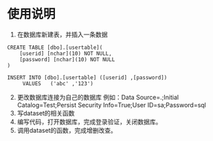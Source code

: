 # 使用说明
1.  在数据库新建表，并插入一条数据
```
CREATE TABLE [dbo].[usertable](
	[userid] [nchar](10) NOT NULL,
	[password] [nchar](10) NOT NULL
)

INSERT INTO [dbo].[usertable] ([userid] ,[password])
     VALUES   ('abc' ,'123')
```
2.  更改数据库连接为自己的数据库
例如：Data Source=.;Initial Catalog=Test;Persist Security Info=True;User ID=sa;Password=sql
3.  写dataset的相关函数
 ![]()
4.  编写代码，打开数据库，完成登录验证，关闭数据库。
5.  调用dataset的函数，完成增删改查。

